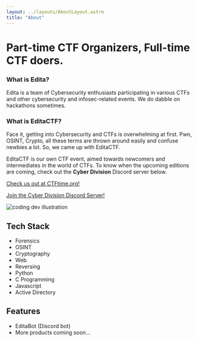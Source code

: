 ```yaml
---
layout: ../layouts/AboutLayout.astro
title: "About"
---
```


# Part-time CTF Organizers, Full-time CTF doers.

### What is Edita?
Edita is a team of Cybersecurity enthusiasts participating in various CTFs and other cybersecurity and infosec-related events. We do dabble on hackathons sometimes.

### What is EditaCTF?
Face it, getting into Cybersecurity and CTFs is overwhelming at first. Pwn, OSINT, Crypto, all these terms are thrown around easily and confuse newbies a lot. So, we came up with EditaCTF.

EditaCTF is our own CTF event, aimed towards newcomers and intermediates in the world of CTFs. To know when the upcoming editions are coming, check out the **Cyber Division** Discord server below.

[Check us out at CTFtime.org!](https://ctftime.org/team/272923)

[Join the Cyber Division Discord Server!](https://dsc.gg/edita)

<div>
  <img src="/assets/dev.svg" class="sm:w-1/2 mx-auto" alt="coding dev illustration">
</div>

## Tech Stack
- Forensics
- OSINT
- Cryptography
- Web
- Reversing
- Python
- C Programming
- Javascript
- Active Directory

## Features

- EditaBot (Discord bot)
- More products coming soon...